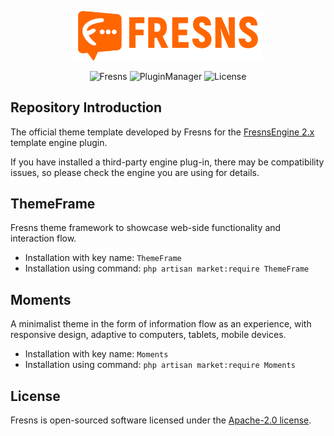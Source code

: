 <p align="center"><a href="https://fresns.org" target="_blank"><img src="https://raw.githubusercontent.com/fresns/docs/main/images/Fresns-Logo(orange).png" width="300"></a></p>

<p align="center">
<img src="https://img.shields.io/badge/Fresns-%5E2.0-orange" alt="Fresns">
<img src="https://img.shields.io/badge/FresnsEngine-%5E2.0-blueviolet" alt="PluginManager">
<img src="https://img.shields.io/badge/License-Apache--2.0-green" alt="License">
</p>

## Repository Introduction

The official theme template developed by Fresns for the [FresnsEngine 2.x](https://github.com/fresns/website) template engine plugin.

If you have installed a third-party engine plug-in, there may be compatibility issues, so please check the engine you are using for details.

## ThemeFrame

Fresns theme framework to showcase web-side functionality and interaction flow.

- Installation with key name: `ThemeFrame`
- Installation using command: `php artisan market:require ThemeFrame`

## Moments

A minimalist theme in the form of information flow as an experience, with responsive design, adaptive to computers, tablets, mobile devices.

- Installation with key name: `Moments`
- Installation using command: `php artisan market:require Moments`

## License

Fresns is open-sourced software licensed under the [Apache-2.0 license](https://opensource.org/licenses/Apache-2.0).
